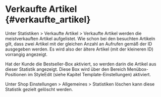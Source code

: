 # Verkaufte Artikel {#verkaufte_artikel}

Unter Statistiken \> Verkaufte Artikel \> Verkaufte Artikel werden die meistverkauften Artikel aufgelistet. Wie schon bei den besuchten Artikeln gilt, dass zwei Artikel mit der gleichen Anzahl an Aufrufen gemäß der ID ausgegeben werden. Es wird also der ältere Artikel \(mit der kleineren ID\) vorrangig angezeigt.

Hat der Kunde die Bestseller-Box aktiviert, so werden darin die Artikel aus dieser Statistik angezeigt. Diese Box wird über den Bereich Menübox-Positionen im StyleEdit \(siehe Kapitel Template-Einstellungen\) aktiviert.

Unter Shop Einstellungen \> Allgemeines \> Statistiken löschen kann diese Statistik gezielt gelöscht werden.




